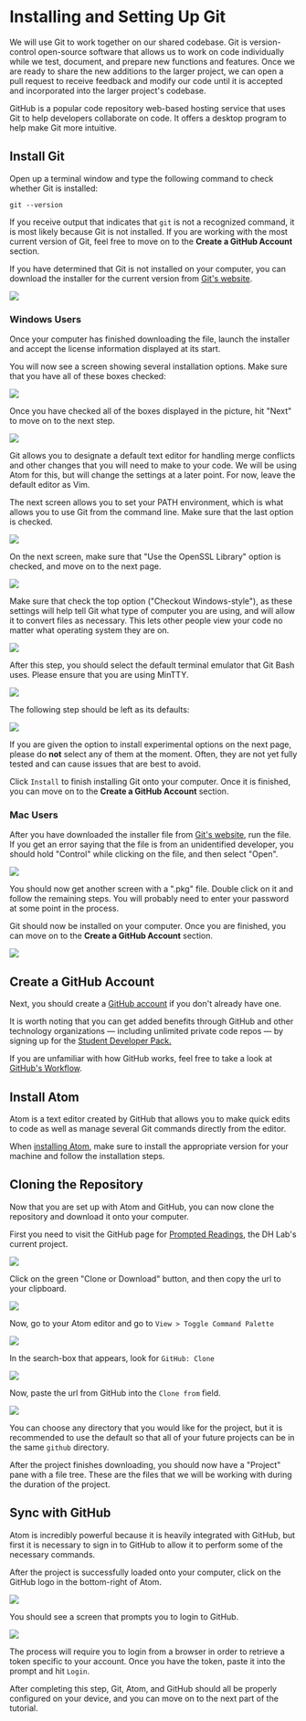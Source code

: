 # Installing and Setting Up Git

We will use Git to work together on our shared codebase. Git is version-control open-source software that allows us to work on code individually while we test, document, and prepare new functions and features. Once we are ready to share the new additions to the larger project, we can open a pull request to receive feedback and modify our code until it is accepted and incorporated into the larger project's codebase.

GitHub is a popular code repository web-based hosting service that uses Git to help developers collaborate on code. It offers a desktop program to help make Git more intuitive.


## Install Git
Open up a terminal window and type the following command to check whether Git is installed:

```
git --version
```

If you receive output that indicates that `git` is not a recognized command, it is most likely because Git is not installed. If you are working with the most current version of Git, feel free to move on to the **Create a GitHub Account** section.

If you have determined that Git is not installed on your computer, you can download the installer for the current version from [Git's website](https://git-scm.com).

![](./images/git/git_site.png)

### Windows Users
Once your computer has finished downloading the file, launch the installer and accept the license information displayed at its start.

You will now see a screen showing several installation options. Make sure that you have all of these boxes checked:

![](./images/git/git_install_options.png)

Once you have checked all of the boxes displayed in the picture, hit "Next" to move on to the next step.

![](./images/git/vim_default.png)

Git allows you to designate a default text editor for handling merge conflicts and other changes that you will need to make to your code. We will be using Atom for this, but will change the settings at a later point. For now, leave the default editor as Vim.

The next screen allows you to set your PATH environment, which is what allows you to use Git from the command line. Make sure that the last option is checked.

![](./images/git/git_path.png)

On the next screen, make sure that "Use the OpenSSL Library" option is checked, and move on to the next page.

![](./images/git/openssl.png)

Make sure that check the top option ("Checkout Windows-style"), as these settings will help tell Git what type of computer you are using, and will allow it to convert files as necessary. This lets other people view your code no matter what operating system they are on.

![](./images/git/git_line_ending.png)

After this step, you should select the default terminal emulator that Git Bash uses. Please ensure that you are using MinTTY.

![](./images/git/git_terminal.png)

The following step should be left as its defaults:

![](./images/git/git_options.png)

If you are given the option to install experimental options on the next page, please do __not__ select any of them at the moment. Often, they are not yet fully tested and can cause issues that are best to avoid.

Click `Install` to finish installing Git onto your computer. Once it is finished, you can move on to the **Create a GitHub Account** section.

### Mac Users
After you have downloaded the installer file from [Git's website](https://git-scm.com), run the file. If you get an error saying that the file is from an unidentified developer, you should hold "Control" while clicking on the file, and then select "Open".

![](./images/git/mac_force_open.png)

You should now get another screen with a ".pkg" file. Double click on it and follow the remaining steps. You will probably need to enter your password at some point in the process.

Git should now be installed on your computer. Once you are finished, you can move on to the **Create a GitHub Account** section.

![](./images/git/git_dmg.png)


## Create a GitHub Account
Next, you should create a [GitHub account](https://github.com/join) if you don't already have one.

It is worth noting that you can get added benefits through GitHub and other technology organizations — including unlimited private code repos — by signing up for the [Student Developer Pack.](https://education.github.com/pack)

If you are unfamiliar with how GitHub works, feel free to take a look at [GitHub's Workflow](https://guides.github.com/introduction/flow/).


## Install Atom
Atom is a text editor created by GitHub that allows you to make quick edits to code as well as manage several Git commands directly from the editor.

When [installing Atom](https://atom.io), make sure to install the appropriate version for your machine and follow the installation steps.


## Cloning the Repository
Now that you are set up with Atom and GitHub, you can now clone the repository and download it onto your computer.

First you need to visit the GitHub page for [Prompted Readings](https://github.com/dhmit/prompted_readings), the DH Lab's current project.

![](./images/prompted_readings.png)

Click on the green "Clone or Download" button, and then copy the url to your clipboard.

![](./images/clipboard_copy.png)

Now, go to your Atom editor and go to `View > Toggle Command Palette`

![](./images/toggle_palette.png)

In the search-box that appears, look for `GitHub: Clone`

![](./images/command_palette.png)

Now, paste the url from GitHub into the `Clone from` field.

![](./images/clone_prompted.png)

You can choose any directory that you would like for the project, but it is recommended to use the default so that all of your future projects can be in the same `github` directory.

After the project finishes downloading, you should now have a "Project" pane with a file tree. These are the files that we will be working with during the duration of the project.


## Sync with GitHub
Atom is incredibly powerful because it is heavily integrated with GitHub, but first it is necessary to sign in to GitHub to allow it to perform some of the necessary commands.

After the project is successfully loaded onto your computer, click on the GitHub logo in the bottom-right of Atom.

![](./images/github_button.png)

You should see a screen that prompts you to login to GitHub.

![](./images/login.png)

The process will require you to login from a browser in order to retrieve a token specific to your account. Once you have the token, paste it into the prompt and hit `Login`.

After completing this step, Git, Atom, and GitHub should all be properly configured on your device, and you can move on to the next part of the tutorial.
